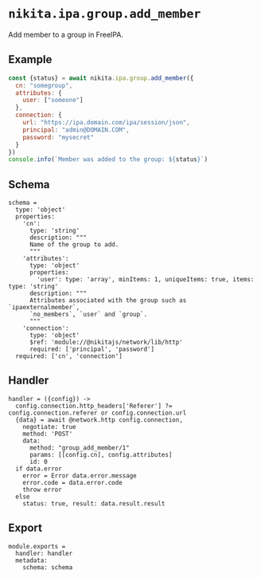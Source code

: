 
# `nikita.ipa.group.add_member`

Add member to a group in FreeIPA.

## Example

```js
const {status} = await nikita.ipa.group.add_member({
  cn: "somegroup",
  attributes: {
    user: ["someone"]
  },
  connection: {
    url: "https://ipa.domain.com/ipa/session/json",
    principal: "admin@DOMAIN.COM",
    password: "mysecret"
  }
})
console.info(`Member was added to the group: ${status}`)
```

## Schema

    schema =
      type: 'object'
      properties:
        'cn':
          type: 'string'
          description: """
          Name of the group to add.
          """
        'attributes':
          type: 'object'
          properties:
            'user': type: 'array', minItems: 1, uniqueItems: true, items: type: 'string'
          description: """
          Attributes associated with the group such as `ipaexternalmember`,
          `no_members`, `user` and `group`.
          """
        'connection':
          type: 'object'
          $ref: 'module://@nikitajs/network/lib/http'
          required: ['principal', 'password']
      required: ['cn', 'connection']

## Handler

    handler = ({config}) ->
      config.connection.http_headers['Referer'] ?= config.connection.referer or config.connection.url
      {data} = await @network.http config.connection,
        negotiate: true
        method: 'POST'
        data:
          method: "group_add_member/1"
          params: [[config.cn], config.attributes]
          id: 0
      if data.error
        error = Error data.error.message
        error.code = data.error.code
        throw error
      else
        status: true, result: data.result.result

## Export

    module.exports =
      handler: handler
      metadata:
        schema: schema
